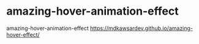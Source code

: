 # amazing-hover-animation-effect
amazing-hover-animation-effect
https://mdkawsardev.github.io/amazing-hover-effect/
